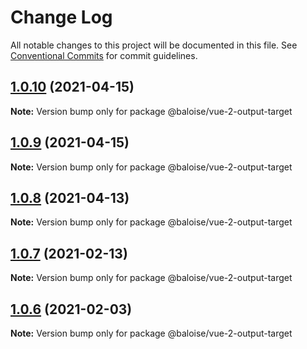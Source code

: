 # Change Log

All notable changes to this project will be documented in this file.
See [Conventional Commits](https://conventionalcommits.org) for commit guidelines.

## [1.0.10](https://github.com/baloise/stencil-ds-output-targets/compare/@baloise/vue-2-output-target@1.0.9...@baloise/vue-2-output-target@1.0.10) (2021-04-15)

**Note:** Version bump only for package @baloise/vue-2-output-target





## [1.0.9](https://github.com/baloise/stencil-ds-output-targets/compare/@baloise/vue-2-output-target@1.0.8...@baloise/vue-2-output-target@1.0.9) (2021-04-15)

**Note:** Version bump only for package @baloise/vue-2-output-target





## [1.0.8](https://github.com/baloise/stencil-ds-output-targets/compare/@baloise/vue-2-output-target@1.0.7...@baloise/vue-2-output-target@1.0.8) (2021-04-13)

**Note:** Version bump only for package @baloise/vue-2-output-target





## [1.0.7](https://github.com/baloise/stencil-ds-output-targets/compare/@baloise/vue-2-output-target@1.0.6...@baloise/vue-2-output-target@1.0.7) (2021-02-13)

**Note:** Version bump only for package @baloise/vue-2-output-target





## [1.0.6](https://github.com/baloise/stencil-ds-output-targets/compare/@baloise/vue-2-output-target@1.0.5...@baloise/vue-2-output-target@1.0.6) (2021-02-03)

**Note:** Version bump only for package @baloise/vue-2-output-target
